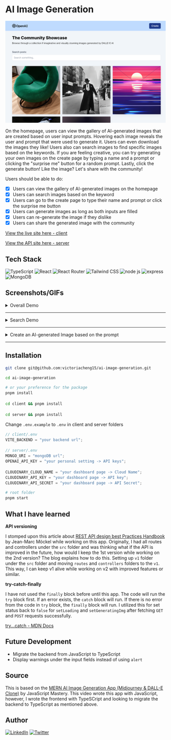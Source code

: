 # AI Image Generation

![home page of ai image generation](./ai-image-generation.png)

On the homepage, users can view the gallery of AI-generated images that are created based on user input prompts. Hovering each image reveals the user and prompt that were used to generate it. Users can even download the images they like! Users also can search images to find specific images based on the keywords. If you are feeling creative, you can try generating your own images on the create page by typing a name and a prompt or clicking the "surprise me" button for a random prompt. Lastly, click the generate button! Like the image? Let's share with the community!

Users should be able to do:

- [x] Users can view the gallery of AI-generated images on the homepage
- [x] Users can search images based on the keyword
- [x] Users can go to the create page to type their name and prompt or click the surprise me button
- [x] Users can generate images as long as both inputs are filled
- [x] Users can re-generate the image if they dislike
- [x] Users can share the generated image with the community

[View the live site here - client](https://ai-image-generation-sandy.vercel.app/)

[View the API site here - server](https://ai-image-generation-ixl2.onrender.com/api/v1/posts)

## Tech Stack

![TypeScript](https://img.shields.io/badge/TypeScript-3178C6.svg?style=for-the-badge&logo=TypeScript&logoColor=white) ![React](https://img.shields.io/badge/React-61DAFB.svg?style=for-the-badge&logo=React&logoColor=black) ![React Router](https://img.shields.io/badge/React%20Router-CA4245.svg?style=for-the-badge&logo=React-Router&logoColor=white) ![Tailwind CSS](https://img.shields.io/badge/Tailwind%20CSS-06B6D4.svg?style=for-the-badge&logo=Tailwind-CSS&logoColor=white) ![node js](https://img.shields.io/badge/Node.js-339933.svg?style=for-the-badge&logo=nodedotjs&logoColor=white) ![express](https://img.shields.io/badge/Express-000000.svg?style=for-the-badge&logo=Express&logoColor=white) ![MongoDB](https://img.shields.io/badge/MongoDB-47A248.svg?style=for-the-badge&logo=MongoDB&logoColor=white)

## Screenshots/GIFs

<details close>
<summary>Overall Demo</summary>

Each image will show what prompt was used to create, the submitted name, and a download image button when hovering.

https://user-images.githubusercontent.com/35031228/227278329-7d7d2043-2de2-4979-a532-dc6f488fc06a.mp4

</details>

<hr />

<details close>
<summary>Search Demo</summary>

https://user-images.githubusercontent.com/35031228/227278333-259efb5b-061b-4077-8c14-d189f7af4e14.mp4

</details>

<hr />

<details close>
<summary>Create an AI-generated Image based on the prompt</summary>

If dislike the first generated image, can click the generate button and then sharing with the community!

https://user-images.githubusercontent.com/35031228/227278335-d7190e68-19e2-4202-9b87-0466b9bf4ecf.mp4

</details>

<hr />

## Installation

```bash
git clone git@github.com:victoriacheng15/ai-image-generation.git
```

```bash
cd ai-image-generation
```

```bash
# or your preference for the package
pnpm install

cd client && pnpm install

cd server && pnpm install
```

Change `.env.example` to `.env` in client and server folders

```js
// client/.env
VITE_BACKEND = "your backend url";

// server/.env
MONGO_URI = "mongoDB url";
OPENAI_API_KEY = "your personal setting -> API keys";

CLOUDINARY_CLOUD_NAME = "your dashboard page -> Cloud Name";
CLOUDINARY_API_KEY = "your dashboard page -> API key";
CLOUDINARY_API_SECRET = "your dashboard page -> API Secret";
```

```bash
# root folder
pnpm start
```

## What I have learned

**API versioning**

I stomped upon this article about [REST API design best Practices Handbook](https://www.freecodecamp.org/news/rest-api-design-best-practices-build-a-rest-api/) by Jean-Marc Möckel while working on this app. Originally, I had all routes and controllers under the `src` folder and was thinking what if the API is improved in the future, how would I keep the 1st version while working on the 2nd version? The blog explains how to do this. Setting up `v1` folder under the `src` folder and moving `routes` and `controllers` folders to the `v1`. This way, I can keep v1 alive while working on v2 with improved features or similar.

**try-catch-finally**

I have not used the `finally` block before until this app. The code will run the `try` block first. If an error exists, the `catch` block will run. If there is no error from the code in `try` block, the `finally` block will run. I utilized this for set status back to `false` for `setLoading` and `setGeneratingImg` after fetching `GET` and `POST` requests successfully.

[try...catch - MDN Docs](https://developer.mozilla.org/en-US/docs/Web/JavaScript/Reference/Statements/try...catch)

## Future Development

- Migrate the backend from JavaScript to TypeScript
- Display warnings under the input fields instead of using `alert`

## Source

This is based on the [MERN AI Image Generation App (Midjourney & DALL-E Clone)](https://www.youtube.com/watch?v=EyIvuigqDoA&t=5202s) by JavaScript Mastery. This video wrote this app with JavaScript, however, I wrote the frontend with TypeSCript and looking to migrate the backend to TypeScript as mentioned above.

## Author

[![LinkedIn](https://img.shields.io/badge/LinkedIn-0A66C2.svg?style=for-the-badge&logo=LinkedIn&logoColor=white)](https://www.linkedin.com/in/victoriacheng15/) [![Twitter](https://img.shields.io/badge/Twitter-1DA1F2.svg?style=for-the-badge&logo=Twitter&logoColor=white)](https://twitter.com/viktoriacheng15)
